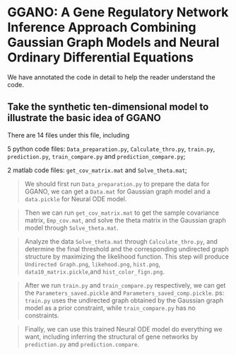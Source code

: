 # GGANO: A Gene Regulatory Network Inference Approach Combining Gaussian Graph Models and Neural Ordinary Differential Equations

We have annotated the code in detail to help the reader understand the code.

## Take the synthetic ten-dimensional model to illustrate the basic idea of GGANO

There are 14 files under this file, including 

5 python code files: `Data_preparation.py`, `Calculate_thro.py`, `train.py`, `prediction.py`, `train_compare.py` and `prediction_compare.py`;

2 matlab code files: `get_cov_matrix.mat` and `Solve_theta.mat`;

> We should first run `Data_preparation.py` to prepare the data for GGANO, we can get a `Data.mat` for Gaussian graph model and a `data.pickle` for Neural ODE model.

> Then we can run `get_cov_matrix.mat` to get the sample covariance matrix, `Emp_cov.mat`, and solve the theta matrix in the Gaussian graph model through `Solve_theta.mat`.

> Analyze the data `Solve_theta.mat` through `Calculate_thro.py`, and determine the final threshold and the corresponding undirected graph structure by maximizing the likelihood function. This step will produce `Undirected Graph.png`, `likehood.png`, `hist.png`, `data10_matrix.pickle`,and `hist_color_fign.png`. 

> After we run `train.py` and `train_compare.py` respectively, we can get the `Parameters_saved.pickle` and `Parameters_saved_comp.pickle`. ps: `train.py` uses the undirected graph obtained by the Gaussian graph model as a prior constraint, while `train_compare.py` has no constraints.

> Finally, we can use this trained Neural ODE model do everything we want, including inferring the structural of gene networks by `prediction.py` and `prediction.compare`.
